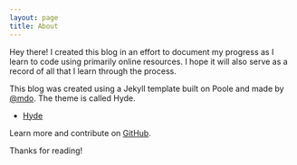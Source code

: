 ```yaml
---
layout: page
title: About
---
```


<p class="message">
  Hey there!  I created this blog in an effort to document my progress as I learn to code using primarily online resources.  I hope it will also serve as a record of all that I learn through the process.
</p>

This blog was created using a Jekyll template built on Poole and made by [@mdo](https://twitter.com/mdo).  The theme is called Hyde.

* [Hyde](http://hyde.getpoole.com)

Learn more and contribute on [GitHub](https://github.com/poole).

Thanks for reading!
